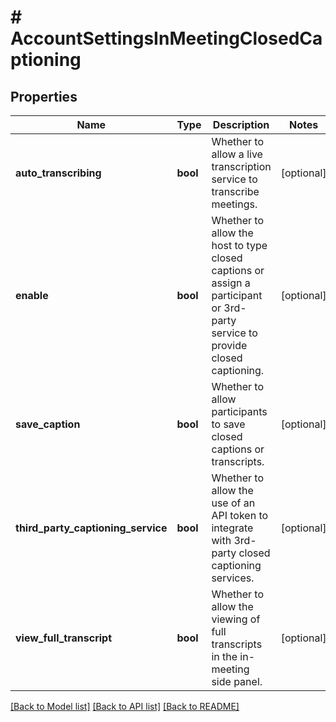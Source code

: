 # # AccountSettingsInMeetingClosedCaptioning

## Properties

Name | Type | Description | Notes
------------ | ------------- | ------------- | -------------
**auto_transcribing** | **bool** | Whether to allow a live transcription service to transcribe meetings. | [optional]
**enable** | **bool** | Whether to allow the host to type closed captions or assign a participant or 3rd-party service to provide closed captioning. | [optional]
**save_caption** | **bool** | Whether to allow participants to save closed captions or transcripts. | [optional]
**third_party_captioning_service** | **bool** | Whether to allow the use of an API token to integrate with 3rd-party closed captioning services. | [optional]
**view_full_transcript** | **bool** | Whether to allow the viewing of full transcripts in the in-meeting side panel. | [optional]

[[Back to Model list]](../../README.md#models) [[Back to API list]](../../README.md#endpoints) [[Back to README]](../../README.md)
